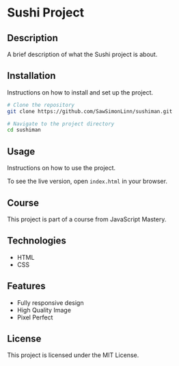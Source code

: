 # Sushi Project

## Description

A brief description of what the Sushi project is about.

## Installation

Instructions on how to install and set up the project.

```bash
# Clone the repository
git clone https://github.com/SawSimonLinn/sushiman.git

# Navigate to the project directory
cd sushiman
```

## Usage

Instructions on how to use the project.

To see the live version, open `index.html` in your browser.

## Course

This project is part of a course from JavaScript Mastery.

## Technologies

- HTML
- CSS

## Features

- Fully responsive design
- High Quality Image
- Pixel Perfect

## License

This project is licensed under the MIT License.
